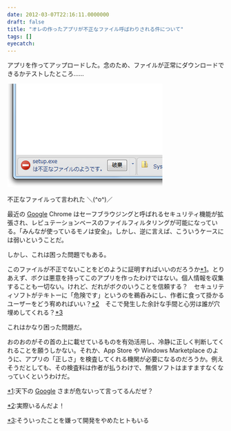 ```yaml
---
date: 2012-03-07T22:16:11.0000000
draft: false
title: "オレの作ったアプリが不正なファイル呼ばわりされる件について"
tags: []
eyecatch: 
---
```

<p>アプリを作ってアップロードした。念のため、ファイルが正常にダウンロードできるかテストしたところ……</p><p><img src="20120307215910.png" alt="f:id:daruyanagi:20120307215910p:plain" title="f:id:daruyanagi:20120307215910p:plain" class="hatena-fotolife"></p><p>不正なファイルって言われた ＼(^o^)／</p><p>最近の <a class="keyword" href="http://d.hatena.ne.jp/keyword/Google">Google</a> Chrome はセーフブラウジングと呼ばれるセキュリティ機能が拡張され、レピュテーションベースのファイルフィルタリングが可能になっている。「みんなが使っているモノは安全」。しかし、逆に言えば、こういうケースには弱いということだ。</p><p>しかし、これは困った問題でもある。</p><p>このファイルが不正でないことをどのように証明すればいいのだろうか<a href="#f1" name="fn1" title="天下の Google さまが危ないって言ってるんだぜ？">*1</a>。とりあえず、ボクは悪意を持ってこのアプリを作ったわけではない。個人情報を収集することも一切ない。けれど、だれがボクのいうことを信頼する？　セキュリティソフトがテキトーに「危険です」というのを鵜呑みにし、作者に食って掛かるユーザーをどう宥めればいい？<a href="#f2" name="fn2" title="実際いるんだよ！">*2</a>　そこで発生した余計な手間と心労は誰が穴埋めしてくれる？<a href="#f3" name="fn3" title="そういったことを嫌って開発をやめたヒトもいる">*3</a></p><p>これはかなり困った問題だ。</p><p>おのおのがその首の上に載せているものを有効活用し、冷静に正しく判断してくれることを願うしかない。それか、App Store や Windows Marketplace のように、アプリの「正しさ」を検査してくれる機関が必要になるのだろうか。例えそうだとしても、その検査料は作者が払うわけで、無償ソフトはますますなくなっていくというわけだ。</p>
<div class="footnote">
<p class="footnote"><a href="#fn1" name="f1" class="footnote-number">*1</a><span class="footnote-delimiter">:</span><span class="footnote-text">天下の <a class="keyword" href="http://d.hatena.ne.jp/keyword/Google">Google</a> さまが危ないって言ってるんだぜ？</span></p>
<p class="footnote"><a href="#fn2" name="f2" class="footnote-number">*2</a><span class="footnote-delimiter">:</span><span class="footnote-text">実際いるんだよ！</span></p>
<p class="footnote"><a href="#fn3" name="f3" class="footnote-number">*3</a><span class="footnote-delimiter">:</span><span class="footnote-text">そういったことを嫌って開発をやめたヒトもいる</span></p>
</div>